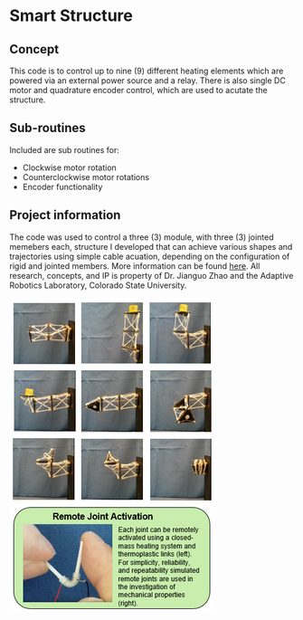 # Smart Structure
## Concept
This code is to control up to nine (9) different heating elements which are powered via an external power source and a relay. There is also 
single DC motor and quadrature encoder control, which are used to acutate the structure. 

## Sub-routines
Included are sub routines for:
- Clockwise motor rotation
- Counterclockwise motor rotations
- Encoder functionality 

## Project information
The code was used to control a three (3) module, with three (3) jointed memebers each, structure I developed that can achieve various
shapes and trajectories using simple cable acuation, depending on the configuration of rigid and jointed members. More information can be
found [here](). All research, concepts, and IP is property of Dr. Jianguo Zhao and the Adaptive Robotics Laboratory, Colorado State 
University. 

![alt text](https://github.com/bztighe/Images/blob/master/multiple%20modules%20and%20joint.png "Multiple module smart structure")
